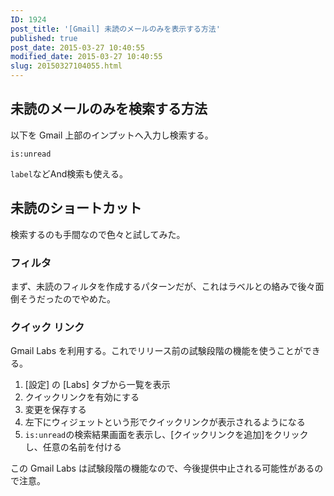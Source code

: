 ```yaml
---
ID: 1924
post_title: '[Gmail] 未読のメールのみを表示する方法'
published: true
post_date: 2015-03-27 10:40:55
modified_date: 2015-03-27 10:40:55
slug: 20150327104055.html
---
```

<p><!--more--></p>
<h2>未読のメールのみを検索する方法</h2>
<p>以下を Gmail 上部のインプットへ入力し検索する。</p>
<pre><code>is:unread
</code></pre>
<p><code>label</code>などAnd検索も使える。</p>
<h2>未読のショートカット</h2>
<p>検索するのも手間なので色々と試してみた。</p>
<h3>フィルタ</h3>
<p>まず、未読のフィルタを作成するパターンだが、これはラベルとの絡みで後々面倒そうだったのでやめた。</p>
<h3>クイック リンク</h3>
<p>Gmail Labs を利用する。これでリリース前の試験段階の機能を使うことができる。</p>
<ol>
<li>[設定] の [Labs] タブから一覧を表示</li>
<li>クイックリンクを有効にする</li>
<li>変更を保存する</li>
<li>左下にウィジェットという形でクイックリンクが表示されるようになる</li>
<li><code>is:unread</code>の検索結果画面を表示し、[クイックリンクを追加]をクリックし、任意の名前を付ける</li>
</ol>
<p>この Gmail Labs は試験段階の機能なので、今後提供中止される可能性があるので注意。</p>